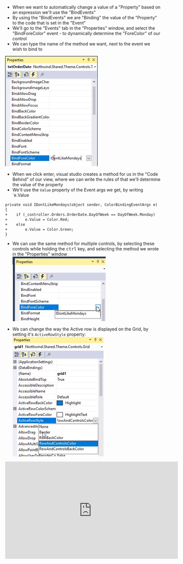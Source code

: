 ﻿* When we want to automatically change a value of a "Property" based on an expression we'll use the "BindEvents"
* By using the "BindEvents" we are "Binding" the value of the "Property" to the code that is set in the "Event"
* We'll go to the "Events" tab in the "Properties" window, and select the "BindForeColor" event - to dynamically determine the "ForeColor" of our control
* We can type the name of the method we want, next to the event we wish to bind to

![2017 02 24 09H49 01](2017-02-24_09h49_01.png)
* When we click enter, visual studio creates a method for us in the "Code Behind" of our view, where we can write the rules of that we'll determine the value of the property
* We'll use the `Value` property of the Event args we get, by writing `e.Value
```csdiff
private void IDontLikeMondays(object sender, ColorBindingEventArgs e)
{
+    if (_controller.Orders.OrderDate.DayOfWeek == DayOfWeek.Monday)
+        e.Value = Color.Red;
+    else
+        e.Value = Color.Green;
}
```
* We can use the same method for multiple controls, by selecting these controls while holding the  <kbd>ctrl</kbd> key, and selecting the method we wrote in the "Properties" window
![2017 02 24 09H56 22](2017-02-24_09h56_22.png)

* We can change the way the Active row is displayed on the Grid, by setting it's `ActiveRowStyle` property:
![2017 02 24 09H58 01](2017-02-24_09h58_01.png)


<iframe width="560" height="315" src="https://www.youtube.com/embed/eJj6GrcctZE?list=PL1DEQjXG2xnKm36EZepT3dIiM5E8s5W0f" frameborder="0" allowfullscreen></iframe>
